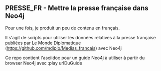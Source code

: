 
## PRESSE_FR - Mettre la presse française dans Neo4j

Pour une fois, je produit un peu de contenu en français.

Il s'agit de scripts pour utiliser les données relatives à la presse française publiées par Le Monde Diplomatique (https://github.com/mdiplo/Medias_francais) avec Neo4j

Ce repo contient l'asciidoc pour un guide Neo4j à utiliser à partir du browser Neo4j avec :play  urlDuGuide
